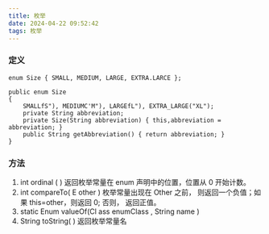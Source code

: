 ```yaml
---
title: 枚举
date: 2024-04-22 09:52:42
tags: 枚举
---
```

### 定义
```
enum Size { SMALL, MEDIUM, LARGE, EXTRA.LARCE };

public enum Size
{
    SMALLfS"), MEDIUMC'M"), LARGEfL"), EXTRA_LARGE("XL");
    private String abbreviation;
    private Size(String abbreviation) { this,abbreviation = abbreviation; }
    public String getAbbreviation() { return abbreviation; }
}
```

### 方法
1. int ordinal ( )
返回枚举常量在 enum 声明中的位置，位置从 0 开始计数。
2. int compareTo( E other )
枚举常量出现在 Other 之前， 则返回一个负值；如果 this=other，则返回 0; 否则，
返回正值。
3. static Enum valueOf(Cl ass enumClass , String name )
4. String toString( ) 返回枚举常量名